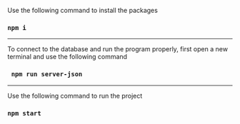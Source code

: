Use the following command to install the packages

### `npm i`

------------------------------------------------------------

To connect to the database and run the program properly, first open a new terminal and use the following command

### ` npm run server-json`

--------------------------------------------------------
Use the following command to run the project

### `npm start`

